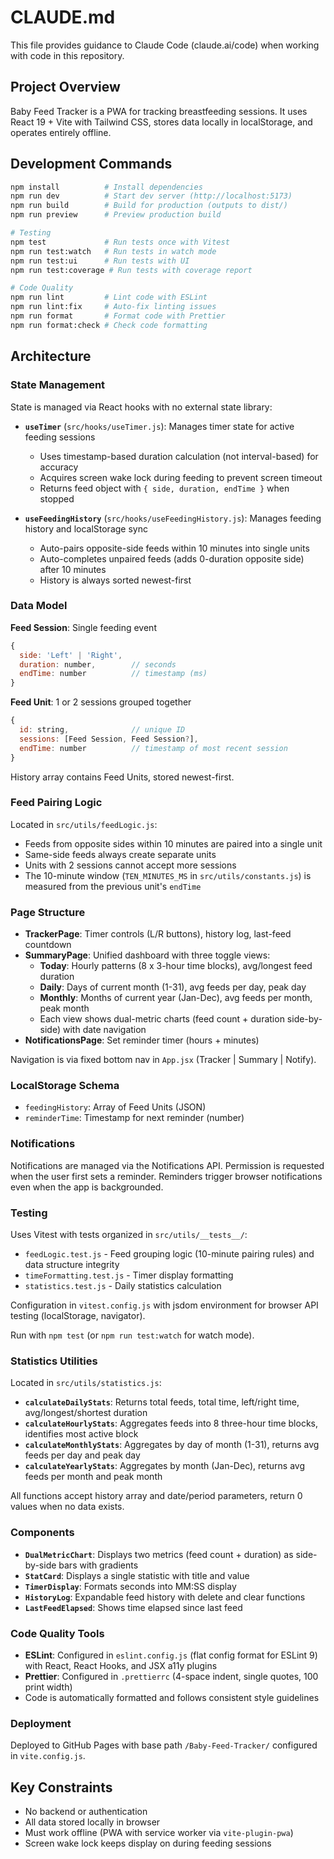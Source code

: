 # CLAUDE.md

This file provides guidance to Claude Code (claude.ai/code) when working with code in this repository.

## Project Overview

Baby Feed Tracker is a PWA for tracking breastfeeding sessions. It uses React 19 + Vite with Tailwind CSS, stores data locally in localStorage, and operates entirely offline.

## Development Commands

```bash
npm install          # Install dependencies
npm run dev          # Start dev server (http://localhost:5173)
npm run build        # Build for production (outputs to dist/)
npm run preview      # Preview production build

# Testing
npm test             # Run tests once with Vitest
npm run test:watch   # Run tests in watch mode
npm run test:ui      # Run tests with UI
npm run test:coverage # Run tests with coverage report

# Code Quality
npm run lint         # Lint code with ESLint
npm run lint:fix     # Auto-fix linting issues
npm run format       # Format code with Prettier
npm run format:check # Check code formatting
```

## Architecture

### State Management

State is managed via React hooks with no external state library:

- **`useTimer`** (`src/hooks/useTimer.js`): Manages timer state for active feeding sessions
  - Uses timestamp-based duration calculation (not interval-based) for accuracy
  - Acquires screen wake lock during feeding to prevent screen timeout
  - Returns feed object with `{ side, duration, endTime }` when stopped

- **`useFeedingHistory`** (`src/hooks/useFeedingHistory.js`): Manages feeding history and localStorage sync
  - Auto-pairs opposite-side feeds within 10 minutes into single units
  - Auto-completes unpaired feeds (adds 0-duration opposite side) after 10 minutes
  - History is always sorted newest-first

### Data Model

**Feed Session**: Single feeding event
```js
{
  side: 'Left' | 'Right',
  duration: number,        // seconds
  endTime: number          // timestamp (ms)
}
```

**Feed Unit**: 1 or 2 sessions grouped together
```js
{
  id: string,              // unique ID
  sessions: [Feed Session, Feed Session?],
  endTime: number          // timestamp of most recent session
}
```

History array contains Feed Units, stored newest-first.

### Feed Pairing Logic

Located in `src/utils/feedLogic.js`:

- Feeds from opposite sides within 10 minutes are paired into a single unit
- Same-side feeds always create separate units
- Units with 2 sessions cannot accept more sessions
- The 10-minute window (`TEN_MINUTES_MS` in `src/utils/constants.js`) is measured from the previous unit's `endTime`

### Page Structure

- **TrackerPage**: Timer controls (L/R buttons), history log, last-feed countdown
- **SummaryPage**: Unified dashboard with three toggle views:
  - **Today**: Hourly patterns (8 x 3-hour time blocks), avg/longest feed duration
  - **Daily**: Days of current month (1-31), avg feeds per day, peak day
  - **Monthly**: Months of current year (Jan-Dec), avg feeds per month, peak month
  - Each view shows dual-metric charts (feed count + duration side-by-side) with date navigation
- **NotificationsPage**: Set reminder timer (hours + minutes)

Navigation is via fixed bottom nav in `App.jsx` (Tracker | Summary | Notify).

### LocalStorage Schema

- `feedingHistory`: Array of Feed Units (JSON)
- `reminderTime`: Timestamp for next reminder (number)

### Notifications

Notifications are managed via the Notifications API. Permission is requested when the user first sets a reminder. Reminders trigger browser notifications even when the app is backgrounded.

### Testing

Uses Vitest with tests organized in `src/utils/__tests__/`:
- `feedLogic.test.js` - Feed grouping logic (10-minute pairing rules) and data structure integrity
- `timeFormatting.test.js` - Timer display formatting
- `statistics.test.js` - Daily statistics calculation

Configuration in `vitest.config.js` with jsdom environment for browser API testing (localStorage, navigator).

Run with `npm test` (or `npm run test:watch` for watch mode).

### Statistics Utilities

Located in `src/utils/statistics.js`:

- **`calculateDailyStats`**: Returns total feeds, total time, left/right time, avg/longest/shortest duration
- **`calculateHourlyStats`**: Aggregates feeds into 8 three-hour time blocks, identifies most active block
- **`calculateMonthlyStats`**: Aggregates by day of month (1-31), returns avg feeds per day and peak day
- **`calculateYearlyStats`**: Aggregates by month (Jan-Dec), returns avg feeds per month and peak month

All functions accept history array and date/period parameters, return 0 values when no data exists.

### Components

- **`DualMetricChart`**: Displays two metrics (feed count + duration) as side-by-side bars with gradients
- **`StatCard`**: Displays a single statistic with title and value
- **`TimerDisplay`**: Formats seconds into MM:SS display
- **`HistoryLog`**: Expandable feed history with delete and clear functions
- **`LastFeedElapsed`**: Shows time elapsed since last feed

### Code Quality Tools

- **ESLint**: Configured in `eslint.config.js` (flat config format for ESLint 9) with React, React Hooks, and JSX a11y plugins
- **Prettier**: Configured in `.prettierrc` (4-space indent, single quotes, 100 print width)
- Code is automatically formatted and follows consistent style guidelines

### Deployment

Deployed to GitHub Pages with base path `/Baby-Feed-Tracker/` configured in `vite.config.js`.

## Key Constraints

- No backend or authentication
- All data stored locally in browser
- Must work offline (PWA with service worker via `vite-plugin-pwa`)
- Screen wake lock keeps display on during feeding sessions
